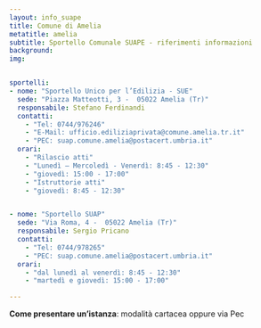 ```yaml
---
layout: info_suape
title: Comune di Amelia
metatitle: amelia
subtitle: Sportello Comunale SUAPE - riferimenti informazioni
background:
img:


sportelli:
- nome: "Sportello Unico per l’Edilizia - SUE"
  sede: "Piazza Matteotti, 3 -  05022 Amelia (Tr)"
  responsabile: Stefano Ferdinandi
  contatti:
    - "Tel: 0744/976246"
    - "E-Mail: ufficio.ediliziaprivata@comune.amelia.tr.it"
    - "PEC: suap.comune.amelia@postacert.umbria.it"
  orari:
    - "Rilascio atti"
    - "Lunedì – Mercoledì - Venerdì: 8:45 - 12:30"
    - "giovedì: 15:00 - 17:00"
    - "Istruttorie atti"
    - "giovedì: 8:45 - 12:30"


- nome: "Sportello SUAP"
  sede: "Via Roma, 4 -  05022 Amelia (Tr)"
  responsabile: Sergio Pricano
  contatti:
    - "Tel: 0744/978265"
    - "PEC: suap.comune.amelia@postacert.umbria.it"
  orari:
    - "dal lunedì al venerdì: 8:45 - 12:30"
    - "martedì e giovedì: 15:00 - 17:00"

---
```



<p><strong>Come presentare un’istanza</strong>: modalità cartacea oppure via Pec <br /><br /></p>
